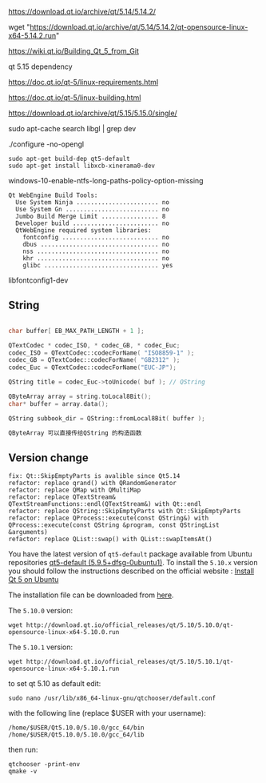 

https://download.qt.io/archive/qt/5.14/5.14.2/



wget "https://download.qt.io/archive/qt/5.14/5.14.2/qt-opensource-linux-x64-5.14.2.run"



https://wiki.qt.io/Building_Qt_5_from_Git



qt 5.15 dependency

https://doc.qt.io/qt-5/linux-requirements.html



https://doc.qt.io/qt-5/linux-building.html

https://download.qt.io/archive/qt/5.15/5.15.0/single/



sudo apt-cache search libgl | grep dev



./configure -no-opengl



```
sudo apt-get build-dep qt5-default
sudo apt-get install libxcb-xinerama0-dev 
```



windows-10-enable-ntfs-long-paths-policy-option-missing



```
Qt WebEngine Build Tools:
  Use System Ninja ....................... no
  Use System Gn .......................... no
  Jumbo Build Merge Limit ................ 8
  Developer build ........................ no
  QtWebEngine required system libraries:
    fontconfig ........................... no
    dbus ................................. no
    nss .................................. no
    khr .................................. no
    glibc ................................ yes

```



libfontconfig1-dev



## String



```cpp

char buffer[ EB_MAX_PATH_LENGTH + 1 ];

QTextCodec * codec_ISO, * codec_GB, * codec_Euc;
codec_ISO = QTextCodec::codecForName( "ISO8859-1" );
codec_GB = QTextCodec::codecForName( "GB2312" );
codec_Euc = QTextCodec::codecForName("EUC-JP");

QString title = codec_Euc->toUnicode( buf ); // QString

QByteArray array = string.toLocal8Bit();
char* buffer = array.data();

QString subbook_dir = QString::fromLocal8Bit( buffer );

QByteArray 可以直接传给QString 的构造函数

```



## Version change



```
fix: Qt::SkipEmptyParts is avalible since Qt5.14
refactor: replace qrand() with QRandomGenerator
refactor: replace QMap with QMultiMap
refactor: replace QTextStream& QTextStreamFunctions::endl(QTextStream&) with Qt::endl
refactor: replace QString::SkipEmptyParts with Qt::SkipEmptyParts
refactor: replace QProcess::execute(const QString&) with QProcess::execute(const QString &program, const QStringList &arguments)
refactor: replace QList::swap() with QList::swapItemsAt()
```



You have the latest version of `qt5-default` package available from Ubuntu repositories [qt5-default (5.9.5+dfsg-0ubuntu1)](https://packages.ubuntu.com/bionic/qt5-default). To install the `5.10.x` version you should follow the instructions described on the official website : [Install Qt 5 on Ubuntu](https://wiki.qt.io/Install_Qt_5_on_Ubuntu)

The installation file can be downloaded from [here](http://download.qt.io/official_releases/qt/5.10/).

The `5.10.0` version:

```
wget http://download.qt.io/official_releases/qt/5.10/5.10.0/qt-opensource-linux-x64-5.10.0.run
```

The `5.10.1` version:

```
wget http://download.qt.io/official_releases/qt/5.10/5.10.1/qt-opensource-linux-x64-5.10.1.run
```

to set qt 5.10 as default edit:

```
sudo nano /usr/lib/x86_64-linux-gnu/qtchooser/default.conf
```

with the following line (replace $USER with your username):

```
/home/$USER/Qt5.10.0/5.10.0/gcc_64/bin
/home/$USER/Qt5.10.0/5.10.0/gcc_64/lib
```

then run:

```
qtchooser -print-env
qmake -v
```